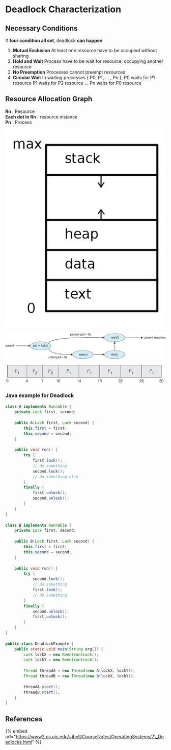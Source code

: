 # Deadlock Characterization

## Necessary Conditions

If **four condition all set**, deadlock **can happen**

1. **Mutual Exclusion** At least one resource have to be occupied without sharing
2. **Hold and Wait** Process have to be wait for resource, occupying another resource
3. **No Preemption** Processes cannot preempt resources
4. **Circular Wait** In waiting processes { P0, P1, ... , Pn }, P0 waits for P1 resource P1 waits for P2 resource ... Pn waits for P0 resource

## Resource Allocation Graph

**Rn** : Resource  
**Each dot in Rn** : resource instance  
**Pn** : Process

![Resource Allocation Graph Example](../.gitbook/assets/image%20%2812%29.png)

![Deadlock Graph](../.gitbook/assets/image%20%2825%29.png)

![Non-deadlock graph](../.gitbook/assets/image.png)

### Java example for Deadlock

```java
class A implements Runnable {
    private Lock first, second;
    
    public A(Lock first, Lock second) {
        this.first = first;
        this.second = second;
    }
    
    public void run() {
        try {
            first.lock();
            // do something
            second.lock();
            // do something else
        }
        finally {
            first.unlock();
            second.unlock();
        }
    }
}

class B implements Runnable {
    private Lock first, second;
    
    public B(Lock first, Lock second) {
        this.first = first;
        this.second = second;
    }
    
    public void run() {
        try {
            second.lock();
            // do something
            first.lock();
            // do something
        }
        finally {
            second.unlock();
            first.unlock();
        }
    }
}

public class DeadlockExample {
    public static void main(String arg[]) {
        Lock lockX = new ReentrantLock();
        Lock lockY = new ReentrantLock();
        
        Thread threadA = new Thread(new A(lockX, lockY));
        Thread threadB = new Thread(new B(lockX, lockY));
        
        threadA.start();
        threadB.start();
    }
}
```



## References

{% embed url="https://www2.cs.uic.edu/~jbell/CourseNotes/OperatingSystems/7\_Deadlocks.html" %}





